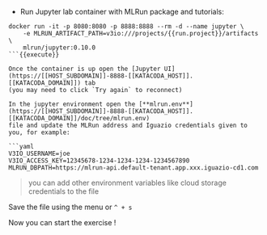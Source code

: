 

- Run Jupyter lab container with MLRun package and tutorials:

```shell
docker run -it -p 8080:8080 -p 8888:8888 --rm -d --name jupyter \
    -e MLRUN_ARTIFACT_PATH=v3io:///projects/{{run.project}}/artifacts \
    mlrun/jupyter:0.10.0
```{{execute}}

Once the container is up open the [Jupyter UI](https://[[HOST_SUBDOMAIN]]-8888-[[KATACODA_HOST]].[[KATACODA_DOMAIN]]) tab
(you may need to click `Try again` to reconnect)

In the jupyter environment open the [**mlrun.env**](https://[[HOST_SUBDOMAIN]]-8888-[[KATACODA_HOST]].[[KATACODA_DOMAIN]]/doc/tree/mlrun.env) 
file and update the MLRun address and Iguazio credentials given to you, for example:

```yaml
V3IO_USERNAME=joe
V3IO_ACCESS_KEY=12345678-1234-1234-1234-1234567890
MLRUN_DBPATH=https://mlrun-api.default-tenant.app.xxx.iguazio-cd1.com
``` 

> you can add other environment variables like cloud storage credentials to the file

Save the file using the menu or `^ + s`

Now you can start the exercise !

